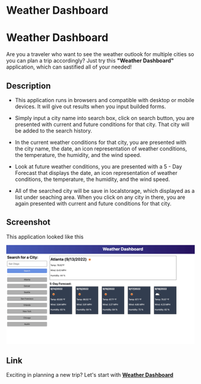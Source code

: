 # Weather Dashboard
# Weather Dashboard
Are you a traveler who want to see the weather outlook for multiple cities so you can plan a trip accordingly?
Just try this **"Weather Dashboard"** application, which can sastified all of your needed!

## Description
- This application runs in browsers and compatible with desktop or mobile devices. It will give out results when you input builded forms.

- Simply input a city name into search box, click on search button, you are presented with current and future conditions for that city. That city will be added to the search history.

- In the current weather conditions for that city, you are presented with the city name, the date, an icon representation of weather conditions, the temperature, the humidity, and the wind speed.

- Look at future weather conditions, you are presented with a 5 - Day Forecast that displays the date, an icon representation of weather conditions, the temperature, the humidity, and the wind speed.

- All of the searched city will be save in localstorage, which displayed as a list under seaching area. When you click on any city in there, you are again presented with current and future conditions for that city.

## Screenshot
This application looked like this

![Mock Up Image](https://github.com/ttngbt06/TN-Weather-Dashboard/blob/main/assets/Image/demo.png)

## Link

Exciting in planning a new trip? Let's start with **[Weather Dashboard]()**
